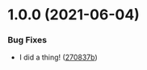 # 1.0.0 (2021-06-04)


### Bug Fixes

* I did a thing! ([270837b](https://github.com/jhomarolo/buchu/commit/270837b86923134df327eeb30b187ba8654d1dcf))
